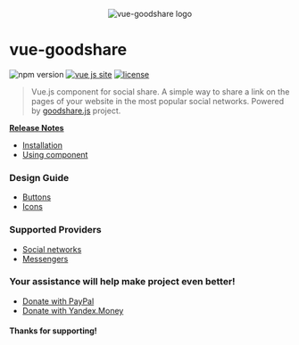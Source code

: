 <p align="center">
  <img src="https://user-images.githubusercontent.com/11155743/32192540-861b182a-bdc5-11e7-9867-3beca0163512.png" alt="vue-goodshare logo">
</p>

# vue-goodshare

![npm version](https://badge.fury.io/js/vue-goodshare.svg) [![vue js site](https://img.shields.io/badge/Vue.js-2.4.x_or_newer-blue.svg?style=flat)](https://vuejs.org) [![license](https://img.shields.io/badge/license-MIT-red.svg?style=flat)](https://github.com/koddr/vue-goodshare/blob/master/LICENSE)

> Vue.js component for social share. A simple way to share a link on the pages of your website in the most popular social networks. Powered by [goodshare.js](https://github.com/koddr/goodshare.js) project.

**[Release Notes](https://github.com/koddr/vue-goodshare/releases)**

- [Installation](installation.md)
- [Using component](using-component.md)

### Design Guide

- [Buttons](design-buttons.md)
- [Icons](design-icons.md)

### Supported Providers

- [Social networks](supported-social-networks.md)
- [Messengers](supported-social-messengers.md)

### Your assistance will help make project even better!
 
- [Donate with PayPal](https://www.paypal.me/koddr/9.99usd)
- [Donate with Yandex.Money](https://money.yandex.ru/to/41001601525977/599)
 
#### Thanks for supporting!
